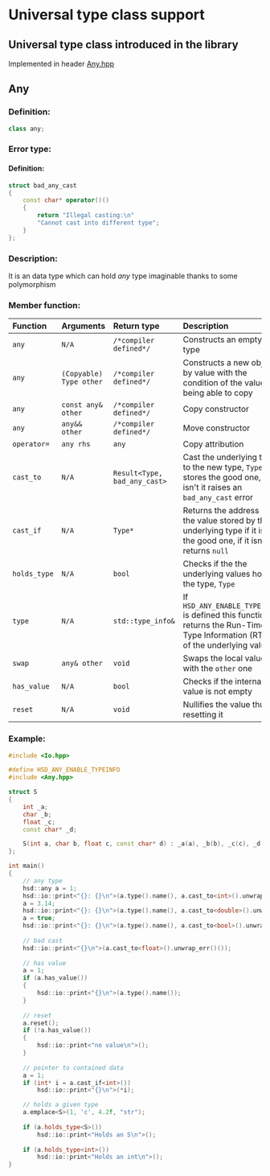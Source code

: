 # Universal type class support

## Universal type class introduced in the library
Implemented in header [Any.hpp](../cpp/Any.hpp)

## Any
### Definition:
```cpp
class any;
```

### Error type:
#### Definition:
```cpp
struct bad_any_cast
{
    const char* operator()() 
    {
        return "Illegal casting:\n"
        "Cannot cast into different type";
    }
};
```

### Description:
It is an data type which can hold *any* type imaginable thanks to some polymorphism

### Member function:

| Function | Arguments | Return type | Description |
| :------- | :-------- | :---------- | :---------- |
| `any` | `N/A` | `/*compiler defined*/` | Constructs an empty type |
| `any` | `(Copyable) Type other` | `/*compiler defined*/` | Constructs a new object by value with the condition of the value being able to copy |
| `any` | `const any& other` | `/*compiler defined*/` | Copy constructor |
| `any` | `any&& other` | `/*compiler defined*/` | Move constructor |
| `operator=` | `any rhs` | `any` | Copy attribution |
| `cast_to` | `N/A` | `Result<Type, bad_any_cast>` | Cast the underlying type to the new type, `Type` if it stores the good one, if it isn't it raises an `bad_any_cast` error |
| `cast_if` | `N/A` | `Type*` | Returns the address of the value stored by the underlying type if it is the good one, if it isn't it returns `null` |
| `holds_type` | `N/A` | `bool` | Checks if the the underlying values hols the type, `Type` |
| `type` | `N/A` | `std::type_info&` | If `HSD_ANY_ENABLE_TYPEINFO` is defined this function returns the Run-Time Type Information (RTTI) of the underlying value |
| `swap` | `any& other` | `void` | Swaps the local value with the `other` one |
| `has_value` | `N/A` | `bool` | Checks if the internal value is not empty |
| `reset` | `N/A` | `void` | Nullifies the value thus resetting it |

### Example:
```cpp
#include <Io.hpp>

#define HSD_ANY_ENABLE_TYPEINFO
#include <Any.hpp>

struct S
{
    int _a;
    char _b;
    float _c;
    const char* _d;

    S(int a, char b, float c, const char* d) : _a(a), _b(b), _c(c), _d(d) {}
};

int main()
{
    // any type
    hsd::any a = 1;
    hsd::io::print<"{}: {}\n">(a.type().name(), a.cast_to<int>().unwrap());
    a = 3.14;
    hsd::io::print<"{}: {}\n">(a.type().name(), a.cast_to<double>().unwrap());
    a = true;
    hsd::io::print<"{}: {}\n">(a.type().name(), a.cast_to<bool>().unwrap());
 
    // bad cast
    hsd::io::print<"{}\n">(a.cast_to<float>().unwrap_err()());
 
    // has value
    a = 1;
    if (a.has_value())
    {
        hsd::io::print<"{}\n">(a.type().name());
    }
 
    // reset
    a.reset();
    if (!a.has_value())
    {
        hsd::io::print<"no value\n">();
    }
 
    // pointer to contained data
    a = 1;
    if (int* i = a.cast_if<int>())
        hsd::io::print<"{}\n">(*i);

    // holds a given type
    a.emplace<S>(1, 'c', 4.2f, "str");
    
    if (a.holds_type<S>())
        hsd::io::print<"Holds an S\n">();
    
    if (a.holds_type<int>())
        hsd::io::print<"Holds an int\n">();
}
```